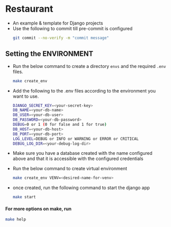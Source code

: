 # Restaurant

- An example & template for Django projects
- Use the following to commit till pre-commit is configured
    ```zsh
    git commit --no-verify -m "commit message"
    ```

## Setting the ENVIRONMENT

- Run the below command to create a directory `envs` and the required `.env` files.
  ```zsh
  make create_env
  ```

- Add the following to the .env files according to the environment you want to use.

    ```bash
    DJANGO_SECRET_KEY=<your-secret-key> 
    DB_NAME=<your-db-name>
    DB_USER=<your-db-user>
    DB_PASSWORD=<your-db-password>
    DEBUG=0 or 1 (0 for false and 1 for true)
    DB_HOST=<your-db-host>
    DB_PORT=<your-db-port>
    LOG_LEVEL=DEBUG or INFO or WARNING or ERROR or CRITICAL
    DEBUG_LOG_DIR=<your-debug-log-dir>
    ```
- Make sure you have a database created with the name configured above and that it is accessible with the configured
  credentials
- Run the below command to create virtual environment
  ```zsh
  make create_env VENV=<desired-name-for-venv>
  ```
- once created, run the following command to start the django app
  ```zsh
  make start
  ```



#### For more options on make, run

  ```zsh
  make help
  ```

  